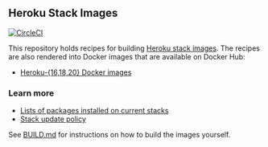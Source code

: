 ## Heroku Stack Images

[![CircleCI](https://circleci.com/gh/heroku/stack-images.svg?style=svg)](https://circleci.com/gh/heroku/stack-images)

This repository holds recipes for building [Heroku stack images](https://devcenter.heroku.com/articles/stack).
The recipes are also rendered into Docker images that are available on Docker Hub:

* [Heroku-{16,18,20} Docker images](https://registry.hub.docker.com/r/heroku/heroku/)

### Learn more

* [Lists of packages installed on current stacks](https://devcenter.heroku.com/articles/stack-packages)
* [Stack update policy](https://devcenter.heroku.com/articles/stack-update-policy)

See [BUILD.md](BUILD.md) for instructions on how to build the images yourself.
